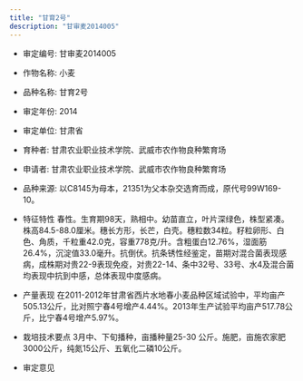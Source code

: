 ```yaml
---
title: "甘育2号"
description: "甘审麦2014005"
---
```

* 审定编号:  甘审麦2014005

*  作物名称:  小麦

*  品种名称:  甘育2号

*  审定年份:  2014

*  审定单位:  甘肃省

* 育种者:  甘肃农业职业技术学院、武威市农作物良种繁育场

*  申请者:  甘肃农业职业技术学院、武威市农作物良种繁育场

*  品种来源:  以C8145为母本，21351为父本杂交选育而成，原代号99W169-10。

*  特征特性
春性。生育期98天，熟相中。幼苗直立，叶片深绿色，株型紧凑。株高84.5-88.0厘米。穗长方形，长芒，白壳。穗粒数34粒。籽粒卵形、白色、角质，千粒重42.0克，容重778克/升。含粗蛋白12.76%，湿面筋26.4%，沉淀值33.0毫升。抗倒伏。抗条锈性经鉴定，苗期对混合菌表现感病，成株期对贵22-9表现免疫，对贵22-14、条中32号、33号、水4及混合菌均表现中抗到中感，总体表现中度感病。

*  产量表现
在2011-2012年甘肃省西片水地春小麦品种区域试验中，平均亩产505.13公斤，比对照宁春4号增产4.44%。2013年生产试验平均亩产517.78公斤，比宁春4号增产5.97%。 

*  栽培技术要点
3月中、下旬播种，亩播种量25-30 公斤。施肥，亩施农家肥3000公斤，纯氮15公斤、五氧化二磷10公斤。

*  审定意见

